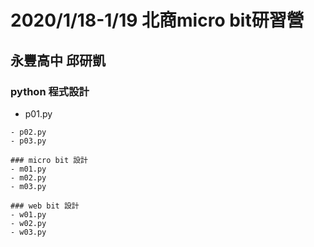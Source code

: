 # 2020/1/18-1/19 北商micro bit研習營
## 永豐高中 邱研凱

### python 程式設計
- p01.py
 ```
- p02.py
- p03.py

### micro bit 設計
- m01.py
- m02.py
- m03.py

### web bit 設計
- w01.py
- w02.py
- w03.py
